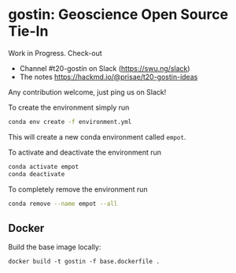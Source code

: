 # gostin: Geoscience Open Source Tie-In


Work in Progress. Check-out

- Channel #t20-gostin on Slack (https://swu.ng/slack)
- The notes https://hackmd.io/@prisae/t20-gostin-ideas

Any contribution welcome, just ping us on Slack!

To create the environment simply run
```bash
conda env create -f environment.yml
```
This will create a new conda environment called `empot`.

To activate and deactivate the environment run
```bash
conda activate empot
conda deactivate
```

To completely remove the environment run
```bash
conda remove --name empot --all
```


## Docker

Build the base image locally:

```
docker build -t gostin -f base.dockerfile .
```

